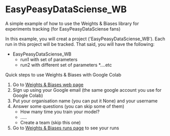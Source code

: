 # EasyPeasyDataSciense_WB
A simple example of how to use the Weights &amp; Biases library for experiments tracking (for EasyPeasyDataSciense fans)

In this example, you will creat a project ('EasyPeasyDataSciense_WB'). Each run in this project will be tracked. That said, you will have the following:
* EasyPeasyDataSciense_WB
    * run1 with set of parameters
    * run2 with different set of parameters
    *....etc

Quick steps to use Weights & Biases with Google Colab
1. Go to [Weights & Biases web page](https://wandb.ai/site/pricing)
2. Sign up using your Google email (the same google account you use for Google Colab)
3. Put your organisation name (you can put it None) and your username
4. Answer some questions (you can skip some of them)
    * How many time you train your model? 
    * .....
    * Create a team (skip this one)
5. Go to [Weights & Biases runs page](https://wandb.ai/home) to see your runs

